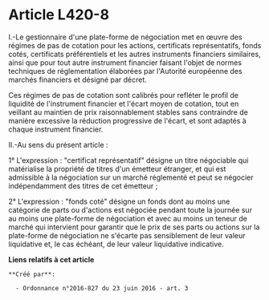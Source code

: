 # Article L420-8

I.-Le gestionnaire d'une plate-forme de négociation met en œuvre des régimes de pas de cotation pour les actions, certificats
représentatifs, fonds cotés, certificats préférentiels et les autres instruments financiers similaires, ainsi que pour tout
autre instrument financier faisant l'objet de normes techniques de réglementation élaborées par l'Autorité européenne des
marchés financiers et désigné par décret. 

Ces régimes de pas de cotation sont calibrés pour refléter le profil de liquidité de l'instrument financier et l'écart moyen
de cotation, tout en veillant au maintien de prix raisonnablement stables sans contraindre de manière excessive la réduction
progressive de l'écart, et sont adaptés à chaque instrument financier. 

II.-Au sens du présent article : 

1° L'expression : "certificat représentatif" désigne un titre négociable qui matérialise la propriété de titres d'un émetteur
étranger, et qui est admissible à la négociation sur un marché réglementé et peut se négocier indépendamment des titres de
cet émetteur ; 

2° L'expression : "fonds coté" désigne un fonds dont au moins une catégorie de parts ou d'actions est négociée pendant toute
la journée sur au moins une plate-forme de négociation et avec au moins un teneur de marché qui intervient pour garantir que
le prix de ses parts ou actions sur la plate-forme de négociation ne s'écarte pas sensiblement de leur valeur liquidative et,
le cas échéant, de leur valeur liquidative indicative.

**Liens relatifs à cet article**

	**Créé par**:

	  - Ordonnance n°2016-827 du 23 juin 2016 - art. 3
